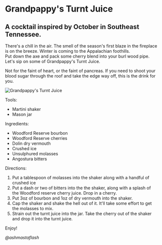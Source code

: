 # Grandpappy's Turnt Juice
## A cocktail inspired by October in Southeast Tennessee.

There's a chill in the air.  The smell of the season's first blaze in the
fireplace is on the breeze.  Winter is coming to the Appalachian foothills.  
Put down the axe and pack some cherry blend into your burl wood pipe.  Let's
sip on some of Grandpappy's Turnt Juice.

Not for the faint of heart, or the faint of pancreas.  If you need to shoot
your blood sugar through the roof and take the edge way off, this is the drink
for you.

![Grandpappy's Turnt Juice](ashmastaflash-grandpappys_turnt_juice.jpg)

Tools:
* Martini shaker
* Mason jar

Ingredients:
* Woodford Reserve bourbon
* Woodford Reserve cherries
* Dolin dry vermouth
* Crushed ice
* Unsulphured molasses
* Angostura bitters

Directions:

1. Put a tablespoon of molasses into the shaker along with a handful of crushed
  ice
1. Put a dash or two of bitters into the the shaker, along with a splash of
  the Woodford reserve cherry juice.  Drop in a cherry.
1. Put 3oz of bourbon and 1oz of dry vermouth into the shaker.
1. Cap the shaker and shake the hell out of it.  It'll take some effort to get
  the molasses to mix.
1. Strain out the turnt juice into the jar.  Take the cherry out of the shaker
  and drop it into the turnt juice.

Enjoy!

_@ashmastaflash_
